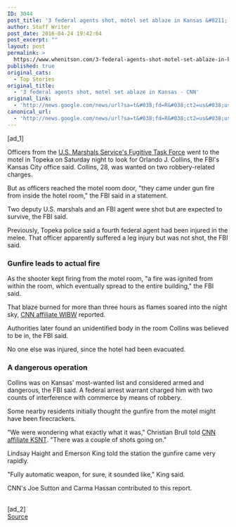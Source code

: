 ```yaml
---
ID: 3044
post_title: '3 federal agents shot, motel set ablaze in Kansas &#8211; CNN'
author: Staff Writer
post_date: 2016-04-24 19:42:04
post_excerpt: ""
layout: post
permalink: >
  https://www.whenitson.com/3-federal-agents-shot-motel-set-ablaze-in-kansas-cnn/
published: true
original_cats:
  - Top Stories
original_title:
  - '3 federal agents shot, motel set ablaze in Kansas - CNN'
original_link:
  - 'http://news.google.com/news/url?sa=t&#038;fd=R&#038;ct2=us&#038;usg=AFQjCNGPweY4bHIT5xCnIqyP2lMFKw820g&#038;clid=c3a7d30bb8a4878e06b80cf16b898331&#038;cid=52779093799019&#038;ei=tCAdV-jREabSwAH0j73ABg&#038;url=http://www.cnn.com/2016/04/24/us/kansas-federal-agents-shot/'
canonical_url:
  - 'http://news.google.com/news/url?sa=t&#038;fd=R&#038;ct2=us&#038;usg=AFQjCNGPweY4bHIT5xCnIqyP2lMFKw820g&#038;clid=c3a7d30bb8a4878e06b80cf16b898331&#038;cid=52779093799019&#038;ei=tCAdV-jREabSwAH0j73ABg&#038;url=http://www.cnn.com/2016/04/24/us/kansas-federal-agents-shot/'
---
```

 [ad_1]
<br><div readability="29.269565217391">Officers from the <a href="http://www.usmarshals.gov/investigations/taskfrcs/tskforcs.htm" target="_blank">U.S. Marshals Service's Fugitive Task Force</a> went to the motel in Topeka on Saturday night to look for Orlando J. Collins, the FBI's Kansas City office said. Collins, 28, was wanted on two robbery-related charges. </div><p>But as officers reached the motel room door, "they came under gun fire from inside the hotel room," the FBI said in a statement. </p><p>Two deputy U.S. marshals and an FBI agent were shot but are expected to survive, the FBI said. </p><p>Previously, Topeka police said a fourth federal agent had been injured in the melee. That officer apparently suffered a leg injury but was not shot, the FBI said. </p><div readability="57.607907742998"><p><h3>Gunfire leads to actual fire </h3></p><p>As the shooter kept firing from the motel room, "a fire was ignited from within the room, which eventually spread to the entire building," the FBI said. </p><div class="zn-body__paragraph" readability="27.550458715596">That blaze burned for more than three hours as flames soared into the night sky, <a href="http://www.wibw.com/" target="_blank">CNN affiliate WIBW</a> reported. </div><p>Authorities later found an unidentified body in the room Collins was believed to be in, the FBI said. </p><p>No one else was injured, since the hotel had been evacuated. </p><p><h3>A dangerous operation</h3></p><p>Collins was on Kansas' most-wanted list and considered armed and dangerous, the FBI said. A federal arrest warrant charged him with two counts of interference with commerce by means of robbery. </p><p>Some nearby residents initially thought the gunfire from the motel might have been firecrackers. </p><div class="zn-body__paragraph" readability="30">"We were wondering what exactly what it was," Christian Brull told <a href="http://ksnt.com/" target="_blank">CNN affiliate KSNT</a>. "There was a couple of shots going on." </div><p>Lindsay Haight and Emerson King told the station the gunfire came very rapidly. </p><p>"Fully automatic weapon, for sure, it sounded like," King said. </p></div><p>CNN's Joe Sutton and Carma Hassan contributed to this report. </p>
<br>[ad_2]
<br><a href="http://news.google.com/news/url?sa=t&#038;fd=R&#038;ct2=us&#038;usg=AFQjCNGPweY4bHIT5xCnIqyP2lMFKw820g&#038;clid=c3a7d30bb8a4878e06b80cf16b898331&#038;cid=52779093799019&#038;ei=tCAdV-jREabSwAH0j73ABg&#038;url=http://www.cnn.com/2016/04/24/us/kansas-federal-agents-shot/">Source </a>